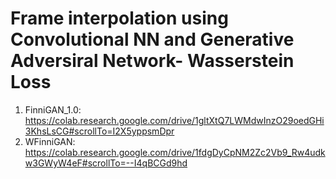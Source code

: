 # Frame interpolation using Convolutional NN and Generative Adversiral Network- Wasserstein Loss


1. FinniGAN_1.0: https://colab.research.google.com/drive/1gltXtQ7LWMdwInzO29oedGHi3KhsLsCG#scrollTo=I2X5yppsmDpr
2. WFinniGAN: https://colab.research.google.com/drive/1fdgDyCpNM2Zc2Vb9_Rw4udkw3GWyW4eF#scrollTo=--I4qBCGd9hd
